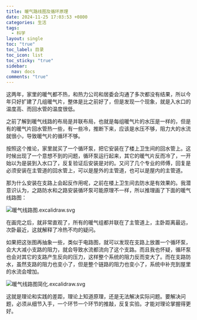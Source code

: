 ```yaml
---
title: 暖气路线图及循环原理
date: 2024-11-25 17:03:53 +0800
categories: 生活
tags:
  - 科学
layout: single
toc: "true"
toc_label: 目录
toc_icon: list
toc_sticky: "true"
sidebar:
  nav: docs
comments: "true"
---
```

这两年，家里的暖气都不热，和热力公司和居委会沟通了多次都没有结果，所以今年只好扩建了几组暖气片，整体是比之前好了，但是发现一个现象，就是入水口的温度高、而回水管的温度很低。

之前了解到暖气线路的布局是并联布局，也就是每组暖气片的水压是一样的，但是有的暖气片回水管热一些，有一些冷，推断下来，应该是水压不够，阻力大的水流就很小，导致暖气片的循环不够。

按照这个推论，家里就买了一个循环泵，把它安装在了楼上卫生间的回水管上。这时候出现了一个意想不到的问题，循环泵运行起来，其它的暖气片反而冷了，一开始以为是装到入水口了，反复验证后安装是对的。又问了几个专业的师傅，回复是必须安装在主管道的回水管上，可以是屋外的主管道，也可以是屋内的主管道。

那为什么安装在支路上会起反作用呢，之前在楼上卫生间去防水是有效果的。我潜意识认为，之路防水和之路安装循环泵可能原理不一样，所以推理画了下面的暖气线路图：

![暖气线路图.excalidraw.svg](https://d2m4tio3tm4t0x.cloudfront.net/2024/11/243170454aba575abde77d14f86b0e56.svg)

在画完之后，就非常直观了，所有的暖气组都并联在了主管道上，主卧距离最远，次卧最近，这就解释了冷热不均的疑问。

如果把这张图再抽象一些，类似于电路图，就可以发现在支路上放置一个循环泵，会大大减小支路的阻力，就会导致水流都流向了这个支路。而且我也怀疑，循环泵也会对其它的支路产生反向的压力，这样整个系统的阻力反而变大了。而在支路防水，虽然支路的阻力也变小了，但是整个链路的阻力也变小了，系统中补充到屋里的水流会增加。

![暖气线路图简化.excalidraw.svg](https://d2m4tio3tm4t0x.cloudfront.net/2024/11/20ddee9be1062e939c995531528edcfa.svg)


这就是理论和实践的差距，理论上知道原理，还是无法解决实际问题。要解决问题，必须从细节入手，一个环节一个环节的推敲，反复实验。才能对理论掌握得更好。
